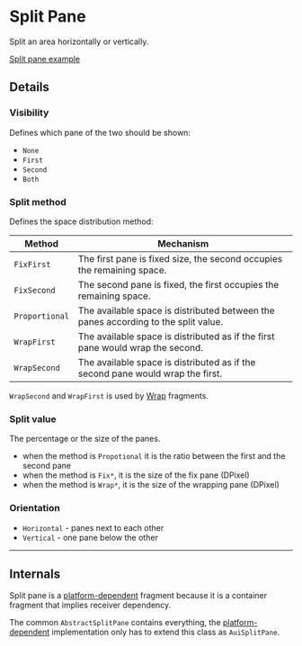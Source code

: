 # Split Pane

Split an area horizontally or vertically.

[Split pane example](actualize://cookbook/example/split-pane-proportional)

## Details

### Visibility

Defines which pane of the two should be shown:

* `None`
* `First`
* `Second`
* `Both`

### Split method

Defines the space distribution method:

| Method         | Mechanism                                                                          |
|----------------|------------------------------------------------------------------------------------|
| `FixFirst`     | The first pane is fixed size, the second occupies the remaining space.             |
| `FixSecond`    | The second pane is fixed, the first occupies the remaining space.                  |
| `Proportional` | The available space is distributed between the panes according to the split value. |
| `WrapFirst`    | The available space is distributed as if the first pane would wrap the second.     |
| `WrapSecond`   | The available space is distributed as if the second pane would wrap the first.     |

`WrapSecond` and `WrapFirst` is used by [Wrap](guide://) fragments.

### Split value

The percentage or the size of the panes.

* when the method is `Propotional` it is the ratio between the first and the second pane
* when the method is `Fix*`, it is the size of the fix pane (DPixel)
* when the method is `Wrap*`, it is the size of the wrapping pane (DPixel)

### Orientation

* `Horizontal` - panes next to each other
* `Vertical` - one pane below the other

---

## Internals

Split pane is a [platform-dependent](def://) fragment because it is a container fragment that 
implies receiver dependency.

The common `AbstractSplitPane` contains everything, the [platform-dependent](def://) implementation
only has to extend this class as `AuiSplitPane`.